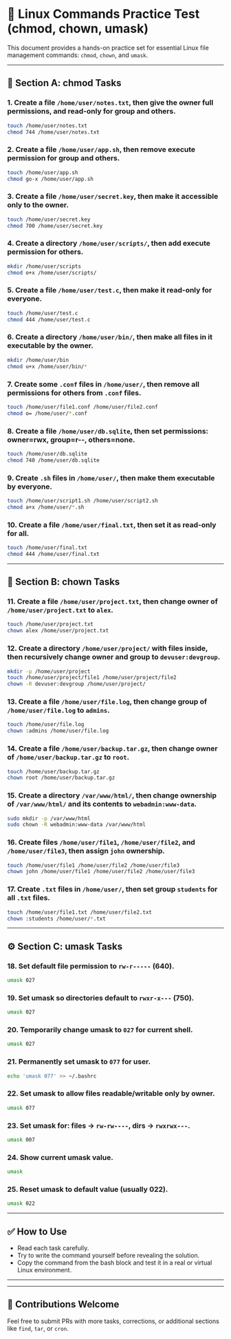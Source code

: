 
# 🧪 Linux Commands Practice Test (chmod, chown, umask)

This document provides a hands-on practice set for essential Linux file management commands: `chmod`, `chown`, and `umask`.

---

## 📁 Section A: chmod Tasks

### 1. Create a file `/home/user/notes.txt`, then give the owner full permissions, and read-only for group and others.
```bash
touch /home/user/notes.txt
chmod 744 /home/user/notes.txt
```

### 2. Create a file `/home/user/app.sh`, then remove execute permission for group and others.
```bash
touch /home/user/app.sh
chmod go-x /home/user/app.sh
```

### 3. Create a file `/home/user/secret.key`, then make it accessible only to the owner.
```bash
touch /home/user/secret.key
chmod 700 /home/user/secret.key
```

### 4. Create a directory `/home/user/scripts/`, then add execute permission for others.
```bash
mkdir /home/user/scripts
chmod o+x /home/user/scripts/
```

### 5. Create a file `/home/user/test.c`, then make it read-only for everyone.
```bash
touch /home/user/test.c
chmod 444 /home/user/test.c
```

### 6. Create a directory `/home/user/bin/`, then make all files in it executable by the owner.
```bash
mkdir /home/user/bin
chmod u+x /home/user/bin/*
```

### 7. Create some `.conf` files in `/home/user/`, then remove all permissions for others from `.conf` files.
```bash
touch /home/user/file1.conf /home/user/file2.conf
chmod o= /home/user/*.conf
```

### 8. Create a file `/home/user/db.sqlite`, then set permissions: owner=rwx, group=r--, others=none.
```bash
touch /home/user/db.sqlite
chmod 740 /home/user/db.sqlite
```

### 9. Create `.sh` files in `/home/user/`, then make them executable by everyone.
```bash
touch /home/user/script1.sh /home/user/script2.sh
chmod a+x /home/user/*.sh
```

### 10. Create a file `/home/user/final.txt`, then set it as read-only for all.
```bash
touch /home/user/final.txt
chmod 444 /home/user/final.txt
```

---

## 👤 Section B: chown Tasks

### 11. Create a file `/home/user/project.txt`, then change owner of `/home/user/project.txt` to `alex`.
```bash
touch /home/user/project.txt
chown alex /home/user/project.txt
```

### 12. Create a directory `/home/user/project/` with files inside, then recursively change owner and group to `devuser:devgroup`.
```bash
mkdir -p /home/user/project
touch /home/user/project/file1 /home/user/project/file2
chown -R devuser:devgroup /home/user/project/
```

### 13. Create a file `/home/user/file.log`, then change group of `/home/user/file.log` to `admins`.
```bash
touch /home/user/file.log
chown :admins /home/user/file.log
```

### 14. Create a file `/home/user/backup.tar.gz`, then change owner of `/home/user/backup.tar.gz` to `root`.
```bash
touch /home/user/backup.tar.gz
chown root /home/user/backup.tar.gz
```

### 15. Create a directory `/var/www/html/`, then change ownership of `/var/www/html/` and its contents to `webadmin:www-data`.
```bash
sudo mkdir -p /var/www/html
sudo chown -R webadmin:www-data /var/www/html
```

### 16. Create files `/home/user/file1`, `/home/user/file2`, and `/home/user/file3`, then assign `john` ownership.
```bash
touch /home/user/file1 /home/user/file2 /home/user/file3
chown john /home/user/file1 /home/user/file2 /home/user/file3
```

### 17. Create `.txt` files in `/home/user/`, then set group `students` for all `.txt` files.
```bash
touch /home/user/file1.txt /home/user/file2.txt
chown :students /home/user/*.txt
```

---

## ⚙️ Section C: umask Tasks

### 18. Set default file permission to `rw-r-----` (640).
```bash
umask 027
```

### 19. Set umask so directories default to `rwxr-x---` (750).
```bash
umask 027
```

### 20. Temporarily change umask to `027` for current shell.
```bash
umask 027
```

### 21. Permanently set umask to `077` for user.
```bash
echo 'umask 077' >> ~/.bashrc
```

### 22. Set umask to allow files readable/writable only by owner.
```bash
umask 077
```

### 23. Set umask for: files → `rw-rw----`, dirs → `rwxrwx---`.
```bash
umask 007
```

### 24. Show current umask value.
```bash
umask
```

### 25. Reset umask to default value (usually 022).
```bash
umask 022
```

---

## ✅ How to Use

- Read each task carefully.
- Try to write the command yourself before revealing the solution.
- Copy the command from the bash block and test it in a real or virtual Linux environment.

---

---

## 🙋 Contributions Welcome

Feel free to submit PRs with more tasks, corrections, or additional sections like `find`, `tar`, or `cron`.
